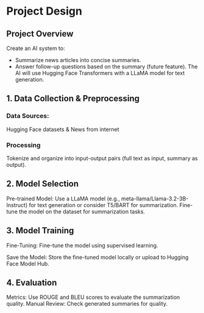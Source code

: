 # Project Design

## Project Overview
Create an AI system to:

- Summarize  news articles into concise summaries.
- Answer follow-up questions based on the summary (future feature).
The AI will use Hugging Face Transformers with a LLaMA model for text generation.

## 1. Data Collection & Preprocessing
### Data Sources:
Hugging Face datasets & News from internet
### Processing
Tokenize and organize into input-output pairs (full text as input, summary as output).
## 2. Model Selection
Pre-trained Model: Use a LLaMA model (e.g., meta-llama/Llama-3.2-3B-Instruct) for text generation or consider T5/BART for summarization.
Fine-tune the model on the dataset for summarization tasks.
## 3. Model Training
Fine-Tuning:
Fine-tune the model using supervised learning.

Save the Model: Store the fine-tuned model locally or upload to Hugging Face Model Hub.
## 4. Evaluation
Metrics: Use ROUGE and BLEU scores to evaluate the summarization quality.
Manual Review: Check generated summaries for quality.



